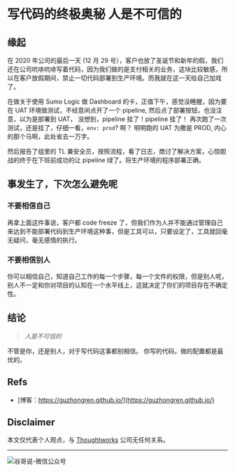 # 写代码的终极奥秘 人是不可信的


## 缘起

在 2020 年公司的最后一天 (12 月 29 号），客户也放了圣诞节和新年的假，我们还在公司吭哧吭哧写着代码，因为我们做的是支付相关的业务，这块比较敏感，所以在客户放假期间，禁止一切代码部署到生产环境。而我就在这一天给自己加戏了。

在做关于使用 Sumo Logic 做 Dashboard 的卡，正值下午，感觉没睡醒，因为要在 UAT 环境做测试，不经意间点开了一个 pipeline, 然后点了部署按钮，也没注意，以为是部署到 UAT， 没想到，pipeline 挂了！pipeline 挂了！ 再次跑了一次测试，还是挂了，仔细一看，`env: prod`? 啊？ 明明跑的 UAT 为撒是 PROD, 内心的那个马啊，此处省去一万字。

然后报告了组里的 TL 兼安全员，按照流程，看了日志，商讨了解决方案，心惊胆战的终于在下班前成功的让 pipeline 绿了。将生产环境的程序部署正确。

## 事发生了，下次怎么避免呢

### 不要相信自己

再拿上面这件事说，客户都 code freeze 了，但我们作为人并不能通过管理自己来达到不能部署代码到生产环境这种事，但是工具可以，只要设定了，工具就回毫无疑问，毫无感情的执行。

### 不要相信别人

你可以相信自己，知道自己工作的每一个步骤，每一个文件的权限，但是别人呢，别人不一定和你对项目的认知在一个水平线上，这就决定了你们的项目存在不确定性。

## 结论

> *人是不可信的*

不管是你，还是别人，对于写代码这事都别相信。 你写的代码，做的配置都是最优的。

## Refs

* [博客：https://guzhongren.github.io/](https://guzhongren.github.io/)

## Disclaimer

本文仅代表个人观点，与 [Thoughtworks](https://www.Thoughtworks.com/) 公司无任何关系。

----
![谷哥说-微信公众号](https://cdn.jsdelivr.net/gh/guzhongren/data-hosting@master/20210819/扫码_搜索联合传播样式-白色版。ae9zxgscqcg.png)


